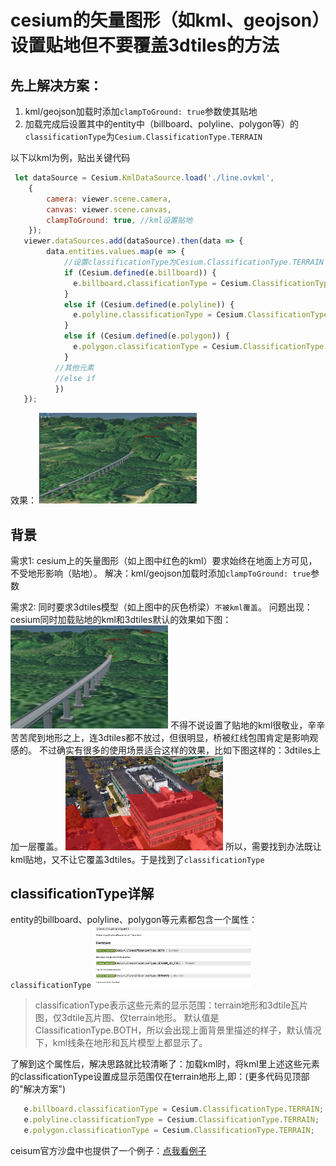 # cesium的矢量图形（如kml、geojson）设置贴地但不要覆盖3dtiles的方法
## 先上解决方案：
1. kml/geojson加载时添加`clampToGround: true`参数使其贴地
2. 加载完成后设置其中的entity中（billboard、polyline、polygon等）的`classificationType`为`Cesium.ClassificationType.TERRAIN`

以下以kml为例，贴出关键代码
```js
 let dataSource = Cesium.KmlDataSource.load('./line.ovkml',
    {
        camera: viewer.scene.camera,
        canvas: viewer.scene.canvas,
        clampToGround: true, //kml设置贴地
    });
   viewer.dataSources.add(dataSource).then(data => {
        data.entities.values.map(e => {
            //设置classificationType为Cesium.ClassificationType.TERRAIN
            if (Cesium.defined(e.billboard)) {
              e.billboard.classificationType = Cesium.ClassificationType.TERRAIN;
            }
            else if (Cesium.defined(e.polyline)) {
              e.polyline.classificationType = Cesium.ClassificationType.TERRAIN;
            }
            else if (Cesium.defined(e.polygon)) {
              e.polygon.classificationType = Cesium.ClassificationType.TERRAIN;
            }
          //其他元素
          //else if
          })
   });
```
效果：
<img src = '../public/cesium-1-1.png' width="50%"/>


## 背景
需求1: cesium上的矢量图形（如上图中红色的kml）要求始终在地面上方可见，不受地形影响（贴地）。
解决：kml/geojson加载时添加`clampToGround: true`参数

需求2: 同时要求3dtiles模型（如上图中的灰色桥梁）`不被kml覆盖`。
问题出现：cesium同时加载贴地的kml和3dtiles默认的效果如下图：
<img src = '../public/cesium-1-2.png' width="50%"/>
不得不说设置了贴地的kml很敬业，辛辛苦苦爬到地形之上，连3dtiles都不放过，但很明显，桥被红线包围肯定是影响观感的。
不过确实有很多的使用场景适合这样的效果，比如下图这样的：3dtiles上加一层覆盖。
<img src = '../public/cesium-1-3.png' width="50%"/>
所以，需要找到办法既让kml贴地，又不让它覆盖3dtiles。于是找到了`classificationType`


## classificationType详解
entity的billboard、polyline、polygon等元素都包含一个属性：`classificationType`
<img src = '../public/cesium-1-4.png' width="50%"/>
> classificationType表示这些元素的显示范围：terrain地形和3dtile瓦片图，仅3dtile瓦片图、仅terrain地形。
默认值是ClassificationType.BOTH，所以会出现上面背景里描述的样子，默认情况下，kml线条在地形和瓦片模型上都显示了。

了解到这个属性后，解决思路就比较清晰了：加载kml时，将kml里上述这些元素的classificationType设置成显示范围仅在terrain地形上,即：(更多代码见顶部的"解决方案")
```js
   e.billboard.classificationType = Cesium.ClassificationType.TERRAIN;
   e.polyline.classificationType = Cesium.ClassificationType.TERRAIN;
   e.polygon.classificationType = Cesium.ClassificationType.TERRAIN;
```

ceisum官方沙盘中也提供了一个例子：[点我看例子](https://sandcastle.cesium.com/?src=Classification%20Types.html&label=All)